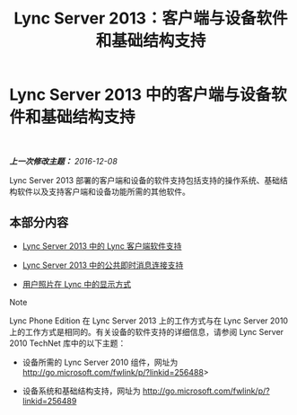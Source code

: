 ﻿---
title: Lync Server 2013：客户端与设备软件和基础结构支持
TOCTitle: 客户端与设备软件和基础结构支持
ms:assetid: 5dcccc2d-efb0-4e7d-9f14-34435fac8dde
ms:mtpsurl: https://technet.microsoft.com/zh-cn/library/Gg398412(v=OCS.15)
ms:contentKeyID: 49312994
ms.date: 12/10/2016
mtps_version: v=OCS.15
ms.translationtype: HT
---

# Lync Server 2013 中的客户端与设备软件和基础结构支持

 

_**上一次修改主题：** 2016-12-08_

Lync Server 2013 部署的客户端和设备的软件支持包括支持的操作系统、基础结构软件以及支持客户端和设备功能所需的其他软件。

## 本部分内容

  - [Lync Server 2013 中的 Lync 客户端软件支持](lync-server-2013-lync-client-software-support.md)

  - [Lync Server 2013 中的公共即时消息连接支持](lync-server-2013-support-for-public-instant-messenger-connectivity.md)

  - [用户照片在 Lync 中的显示方式](how-user-photos-are-displayed-in-lync.md)

> [!NOTE]  
> Lync Phone Edition 在 Lync Server 2013 上的工作方式与在 Lync Server 2010 上的工作方式是相同的。有关设备的软件支持的详细信息，请参阅 Lync Server 2010 TechNet 库中的以下主题：
<ul>
<li><p>设备所需的 Lync Server 2010 组件，网址为 <a href="http://go.microsoft.com/fwlink/p/?linkid=256488" class="uri">http://go.microsoft.com/fwlink/p/?linkid=256488</a>&gt;</p></li>
<li><p>设备系统和基础结构支持，网址为 <a href="http://go.microsoft.com/fwlink/p/?linkid=256489" class="uri">http://go.microsoft.com/fwlink/p/?linkid=256489</a></p></li>
</ul>


